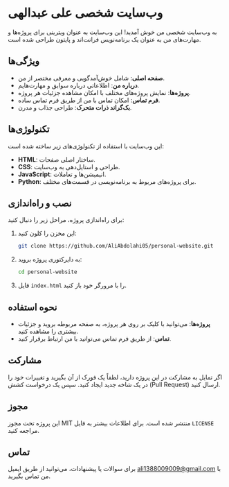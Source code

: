 
# وب‌سایت شخصی علی عبدالهی

به وب‌سایت شخصی من خوش آمدید! این وب‌سایت به عنوان ویترینی برای پروژه‌ها و مهارت‌های من به عنوان یک برنامه‌نویس فرانت‌اند و پایتون طراحی شده است.

## ویژگی‌ها

- **صفحه اصلی**: شامل خوش‌آمدگویی و معرفی مختصر از من.
- **درباره من**: اطلاعاتی درباره سوابق و مهارت‌هایم.
- **پروژه‌ها**: نمایش پروژه‌های مختلف با امکان مشاهده جزئیات هر پروژه.
- **فرم تماس**: امکان تماس با من از طریق فرم تماس ساده.
- **بک‌گراند ذرات متحرک**: طراحی جذاب و مدرن.

## تکنولوژی‌ها

این وب‌سایت با استفاده از تکنولوژی‌های زیر ساخته شده است:

- **HTML**: ساختار اصلی صفحات.
- **CSS**: طراحی و استایل‌دهی به وب‌سایت.
- **JavaScript**: انیمیشن‌ها و تعاملات.
- **Python**: برای پروژه‌های مربوط به برنامه‌نویسی در قسمت‌های مختلف.

## نصب و راه‌اندازی

برای راه‌اندازی پروژه، مراحل زیر را دنبال کنید:

1. این مخزن را کلون کنید:
   ```bash
   git clone https://github.com/AliAbdolahi05/personal-website.git
   ```

2. به دایرکتوری پروژه بروید:
   ```bash
   cd personal-website
   ```

3. فایل `index.html` را با مرورگر خود باز کنید.

## نحوه استفاده

- **پروژه‌ها**: می‌توانید با کلیک بر روی هر پروژه، به صفحه مربوطه بروید و جزئیات بیشتری را مشاهده کنید.
- **تماس**: از طریق فرم تماس می‌توانید با من ارتباط برقرار کنید.

## مشارکت

اگر تمایل به مشارکت در این پروژه دارید، لطفاً یک فورک از آن بگیرید و تغییرات خود را در یک شاخه جدید ایجاد کنید. سپس یک درخواست کشش (Pull Request) ارسال کنید.

## مجوز

این پروژه تحت مجوز MIT منتشر شده است. برای اطلاعات بیشتر به فایل `LICENSE` مراجعه کنید.

## تماس

برای سوالات یا پیشنهادات، می‌توانید از طریق ایمیل [ali1388009009@gmail.com](mailto:ali1388009009@gmail.com) با من تماس بگیرید.
```
